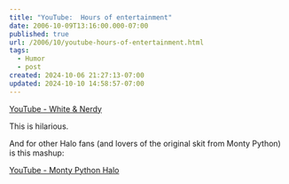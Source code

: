 ```yaml
---
title: "YouTube:  Hours of entertainment"
date: 2006-10-09T13:16:00.000-07:00
published: true
url: /2006/10/youtube-hours-of-entertainment.html
tags:
  - Humor
  - post
created: 2024-10-06 21:27:13-07:00
updated: 2024-10-10 14:58:57-07:00
---
```


[YouTube - White & Nerdy](https://www.youtube.com/watch?v=-xEzGIuY7kw "YouTube - White & Nerdy")  
  
This is hilarious.  
  
And for other Halo fans (and lovers of the original skit from Monty Python) is this mashup:  
  
[YouTube - Monty Python Halo](https://www.youtube.com/watch?v=LJKJjJbHxvY "YouTube - Monty Python Halo")